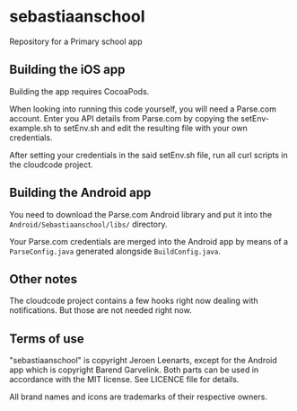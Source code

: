 sebastiaanschool
================

Repository for a Primary school app

## Building the iOS app

Building the app requires CocoaPods.

When looking into running this code yourself, you will need a Parse.com account. Enter you API details from Parse.com by copying the setEnv-example.sh to setEnv.sh and edit the resulting file with your own credentials.

After setting your credentials in the said setEnv.sh file, run all curl scripts in the cloudcode project.

## Building the Android app

You need to download the Parse.com Android library and put it into the `Android/Sebastiaanschool/libs/` directory.

Your Parse.com credentials are merged into the Android app by means of a `ParseConfig.java` generated alongside `BuildConfig.java`.

## Other notes

The cloudcode project contains a few hooks right now dealing with notifications. But those are not needed right now.

## Terms of use

"sebastiaanschool" is copyright Jeroen Leenarts, except for the Android app which is copyright Barend Garvelink. Both parts can be used in accordance with the MIT license. See LICENCE file for details.

All brand names and icons are trademarks of their respective owners.
